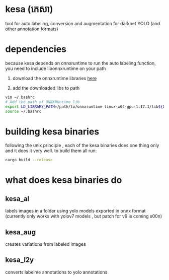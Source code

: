 # kesa (កេសា)
tool for auto labeling, conversion and augmentation for darknet YOLO (and other annotation formats)

# dependencies
because kesa depends on onnxruntime to run the auto labeling function, you need to include libonnxruntime on your path
<br>
1. download the onnxruntime libraries [here](https://github.com/microsoft/onnxruntime/releases)

2. add the downloaded libs to path

```bash
vim ~/.bashrc
# Add the path of ONNXRUntime lib
export LD_LIBRARY_PATH=/path/to/onnxruntime-linux-x64-gpu-1.17.1/lib${LD_LIBRARY_PATH:+:${LD_LIBRARY_PATH}}
source ~/.bashrc
```

# building kesa binaries
following the unix principle , each of the kesa binaries does one thing only and it does it very well.
to build them all run:
```bash
cargo build --release
```
# what does kesa binaries do
## kesa_al
labels images in a folder using yolo models exported in onnx format
(currently only works with yolov7 models , but patch for v9 is coming s00n)

## kesa_aug
creates variations from labeled images

## kesa_l2y

converts labelme annotations to yolo annotations
